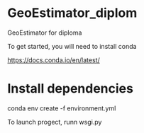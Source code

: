 # GeoEstimator_diplom
GeoEstimator for diploma


To get started, you will need to install conda

https://docs.conda.io/en/latest/
# Install dependencies
conda env create -f environment.yml


To launch progect, runn wsgi.py
